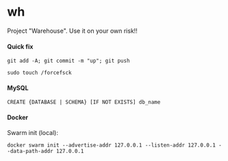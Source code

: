 # wh
Project "Warehouse". Use it on your own risk!!

#### Quick fix

````
git add -A; git commit -m "up"; git push
````

````
sudo touch /forcefsck
````

#### MySQL

````
CREATE {DATABASE | SCHEMA} [IF NOT EXISTS] db_name
````

#### Docker

Swarm init (local):
````
docker swarm init --advertise-addr 127.0.0.1 --listen-addr 127.0.0.1 --data-path-addr 127.0.0.1
````
